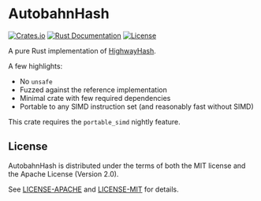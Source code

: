 AutobahnHash
============
[![Crates.io](https://img.shields.io/crates/v/autobahn-hash)](https://crates.io/crates/autobahn-hash)
[![Rust Documentation](https://img.shields.io/badge/api-rustdoc-blue.svg)](https://docs.rs/autobahn-hash)
[![License](https://img.shields.io/crates/l/autobahn-hash)](https://crates.io/crates/autobahn-hash)

A pure Rust implementation of [HighwayHash](https://github.com/google/highwayhash).

A few highlights:
* No `unsafe`
* Fuzzed against the reference implementation
* Minimal crate with few required dependencies
* Portable to any SIMD instruction set (and reasonably fast without SIMD)

This crate requires the `portable_simd` nightly feature.

## License
AutobahnHash is distributed under the terms of both the MIT license and the Apache License (Version 2.0).

See [LICENSE-APACHE](LICENSE-APACHE) and [LICENSE-MIT](LICENSE-MIT) for details.

